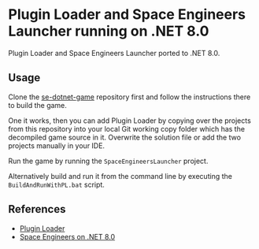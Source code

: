 # Plugin Loader and Space Engineers Launcher running on .NET 8.0 

Plugin Loader and Space Engineers Launcher ported to .NET 8.0.

## Usage

Clone the [se-dotnet-game](https://github.com/viktor-ferenczi/se-dotnet-game)
repository first and follow the instructions there to build the game.

One it works, then you can add Plugin Loader by copying over the projects
from this repository into your local Git working copy folder which has the
decompiled game source in it. Overwrite the solution file or add the two
projects manually in your IDE.

Run the game by running the `SpaceEngineersLauncher` project.

Alternatively build and run it from the command line by executing the
`BuildAndRunWithPL.bat` script.

## References

- [Plugin Loader](https://github.com/sepluginloader/)
- [Space Engineers on .NET 8.0](https://github.com/viktor-ferenczi/se-dotnet-game)
